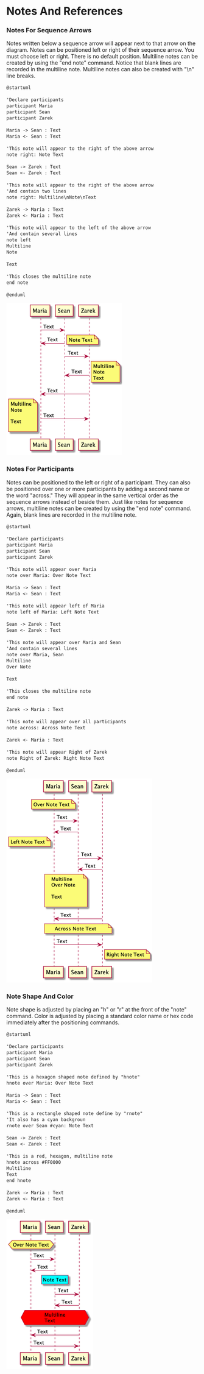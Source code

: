 # Notes And References

### Notes For Sequence Arrows

Notes written below a sequence arrow will appear next to that arrow on the diagram. Notes can be positioned left or right of their sequence arrow. You must choose left or right. There is no default position. Multiline notes can be created by using the "end note" command. Notice that blank lines are recorded in the multiline note. Multiline notes can also be created with "\n" line breaks.

```
@startuml

'Declare participants
participant Maria
participant Sean
participant Zarek

Maria -> Sean : Text
Maria <- Sean : Text

'This note will appear to the right of the above arrow
note right: Note Text

Sean -> Zarek : Text
Sean <- Zarek : Text

'This note will appear to the right of the above arrow
'And contain two lines
note right: Multiline\nNote\nText

Zarek -> Maria : Text
Zarek <- Maria : Text

'This note will appear to the left of the above arrow
'And contain several lines
note left
Multiline
Note

Text

'This closes the multiline note
end note

@enduml
```

![](../../../../.gitbook/assets/18NotesOnSequenceArrows.png)

### Notes For Participants

Notes can be positioned to the left or right of a participant. They can also be positioned over one or more participants by adding a second name or the word "across." They will appear in the same vertical order as the sequence arrows instead of beside them. Just like notes for sequence arrows, multiline notes can be created by using the "end note" command. Again, blank lines are recorded in the multiline note.

```
@startuml

'Declare participants
participant Maria
participant Sean
participant Zarek

'This note will appear over Maria
note over Maria: Over Note Text

Maria -> Sean : Text
Maria <- Sean : Text

'This note will appear left of Maria
note left of Maria: Left Note Text

Sean -> Zarek : Text
Sean <- Zarek : Text

'This note will appear over Maria and Sean
'And contain several lines
note over Maria, Sean
Multiline
Over Note

Text

'This closes the multiline note
end note

Zarek -> Maria : Text

'This note will appear over all participants
note across: Across Note Text

Zarek <- Maria : Text

'This note will appear Right of Zarek
note Right of Zarek: Right Note Text

@enduml
```

![Notes for participants](../../../../.gitbook/assets/19NotesOnParticipants.png)

### Note Shape And Color

Note shape is adjusted by placing an "h" or "r" at the front of the "note" command. Color is adjusted by placing a standard color name or hex code immediately after the positioning commands.

```
@startuml

'Declare participants
participant Maria
participant Sean
participant Zarek

'This is a hexagon shaped note defined by "hnote"
hnote over Maria: Over Note Text

Maria -> Sean : Text
Maria <- Sean : Text

'This is a rectangle shaped note define by "rnote"
'It also has a cyan backgroun
rnote over Sean #cyan: Note Text

Sean -> Zarek : Text
Sean <- Zarek : Text

'This is a red, hexagon, multiline note
hnote across #FF0000
Multiline
Text
end hnote

Zarek -> Maria : Text
Zarek <- Maria : Text

@enduml
```

![Notes in different shapes and colors](../../../../.gitbook/assets/20NoteShapeAndColor.png)

###
